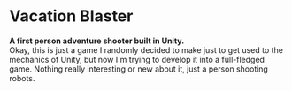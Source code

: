 # Vacation Blaster
<b>A first person adventure shooter built in Unity.</b> <br>
Okay, this is just a game I randomly decided to make just to get used to the mechanics of Unity, but now I'm trying to develop it
into a full-fledged game. Nothing really interesting or new about it, just a person shooting robots.

